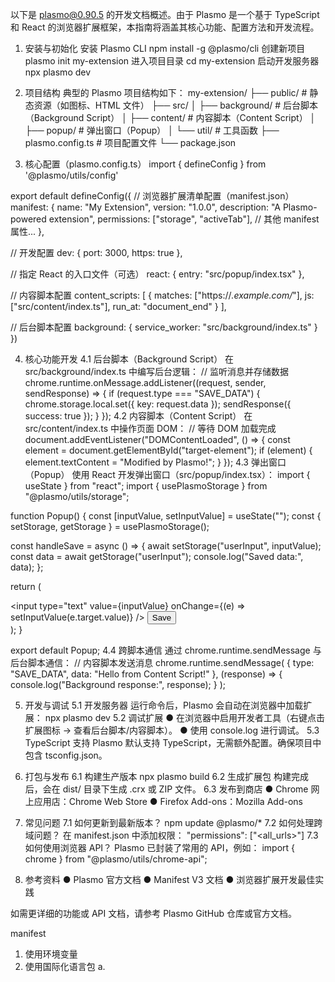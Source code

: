 以下是 plasmo@0.90.5 的开发文档概述。由于 Plasmo 是一个基于 TypeScript 和 React 的浏览器扩展框架，本指南将涵盖其核心功能、配置方法和开发流程。

1. 安装与初始化
安装 Plasmo CLI
npm install -g @plasmo/cli
创建新项目
plasmo init my-extension
进入项目目录
cd my-extension
启动开发服务器
npx plasmo dev

2. 项目结构
典型的 Plasmo 项目结构如下：
my-extension/
├── public/                # 静态资源（如图标、HTML 文件）
├── src/
│   ├── background/        # 后台脚本（Background Script）
│   ├── content/           # 内容脚本（Content Script）
│   ├── popup/             # 弹出窗口（Popup）
│   └── util/              # 工具函数
├── plasmo.config.ts       # 项目配置文件
└── package.json

3. 核心配置（plasmo.config.ts）
import { defineConfig } from '@plasmo/utils/config'

export default defineConfig({
  // 浏览器扩展清单配置（manifest.json）
  manifest: {
    name: "My Extension",
    version: "1.0.0",
    description: "A Plasmo-powered extension",
    permissions: ["storage", "activeTab"],
    // 其他 manifest 属性...
  },

  // 开发配置
  dev: {
    port: 3000,
    https: true
  },

  // 指定 React 的入口文件（可选）
  react: {
    entry: "src/popup/index.tsx"
  },

  // 内容脚本配置
  content_scripts: [
    {
      matches: ["https://*.example.com/*"],
      js: ["src/content/index.ts"],
      run_at: "document_end"
    }
  ],

  // 后台脚本配置
  background: {
    service_worker: "src/background/index.ts"
  }
})

4. 核心功能开发
4.1 后台脚本（Background Script）
在 src/background/index.ts 中编写后台逻辑：
// 监听消息并存储数据
chrome.runtime.onMessage.addListener((request, sender, sendResponse) => {
  if (request.type === "SAVE_DATA") {
    chrome.storage.local.set({ key: request.data });
    sendResponse({ success: true });
  }
});
4.2 内容脚本（Content Script）
在 src/content/index.ts 中操作页面 DOM：
// 等待 DOM 加载完成
document.addEventListener("DOMContentLoaded", () => {
  const element = document.getElementById("target-element");
  if (element) {
    element.textContent = "Modified by Plasmo!";
  }
});
4.3 弹出窗口（Popup）
使用 React 开发弹出窗口（src/popup/index.tsx）：
import { useState } from "react";
import { usePlasmoStorage } from "@plasmo/utils/storage";

function Popup() {
  const [inputValue, setInputValue] = useState("");
  const { setStorage, getStorage } = usePlasmoStorage();

  const handleSave = async () => {
    await setStorage("userInput", inputValue);
    const data = await getStorage("userInput");
    console.log("Saved data:", data);
  };

  return (
    <div>
      <input
        type="text"
        value={inputValue}
        onChange={(e) => setInputValue(e.target.value)}
      />
      <button onClick={handleSave}>Save</button>
    </div>
  );
}

export default Popup;
4.4 跨脚本通信
通过 chrome.runtime.sendMessage 与后台脚本通信：
// 内容脚本发送消息
chrome.runtime.sendMessage(
  {
    type: "SAVE_DATA",
    data: "Hello from Content Script!"
  },
  (response) => {
    console.log("Background response:", response);
  }
);

5. 开发与调试
5.1 开发服务器
运行命令后，Plasmo 会自动在浏览器中加载扩展：
npx plasmo dev
5.2 调试扩展
● 在浏览器中启用开发者工具（右键点击扩展图标 → 查看后台脚本/内容脚本）。
● 使用 console.log 进行调试。
5.3 TypeScript 支持
Plasmo 默认支持 TypeScript，无需额外配置。确保项目中包含 tsconfig.json。

6. 打包与发布
6.1 构建生产版本
npx plasmo build
6.2 生成扩展包
构建完成后，会在 dist/ 目录下生成 .crx 或 ZIP 文件。
6.3 发布到商店
● Chrome 网上应用店：Chrome Web Store
● Firefox Add-ons：Mozilla Add-ons

7. 常见问题
7.1 如何更新到最新版本？
npm update @plasmo/*
7.2 如何处理跨域问题？
在 manifest.json 中添加权限：
"permissions": ["<all_urls>"]
7.3 如何使用浏览器 API？
Plasmo 已封装了常用的 API，例如：
import { chrome } from "@plasmo/utils/chrome-api";

8. 参考资料
● Plasmo 官方文档
● Manifest V3 文档
● 浏览器扩展开发最佳实践

如需更详细的功能或 API 文档，请参考 Plasmo GitHub 仓库或官方文档。

manifest
1. 使用环境变量
2. 使用国际化语言包
    a. 
